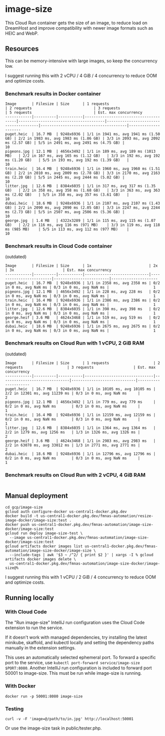 # image-size

This Cloud Run container gets the size of an image, to reduce load on DreamHost and improve compatibility with newer 
image formats such as HEIC and WebP.

## Resources

This can be memory-intensive with large images, so keep the concurrency low.

I suggest running this with 2 vCPU / 4 GiB / 4 concurrency to reduce OOM and optimize costs.

### Benchmark results in Docker container

```
Image       | Filesize | Size      | 1 requests                            | 2 requests                            | 3 requests                            | 5 requests                            | Est. max concurrency
------------|----------|-----------|---------------------------------------|---------------------------------------|---------------------------------------|---------------------------------------|---------------------
puget.heic  | 16.7 MB  | 9248x6936 | 1/1 in 1941 ms, avg 1941 ms (1.50 GB) | 2/2 in 1983 ms, avg 1983 ms (1.86 GB) | 3/3 in 2093 ms, avg 2092 ms (2.57 GB) | 5/5 in 2491 ms, avg 2491 ms (4.75 GB) |                   10
pigeons.jpg | 12.1 MB  | 4656x3492 | 1/1 in 189 ms, avg 189 ms (1013 MB)   | 2/2 in 167 ms, avg 165 ms (1.12 GB)   | 3/3 in 192 ms, avg 192 ms (1.20 GB)   | 5/5 in 193 ms, avg 192 ms (1.39 GB)   |                   10
train.heic  | 16.4 MB  | 9248x6936 | 1/1 in 1960 ms, avg 1960 ms (1.51 GB) | 2/2 in 2010 ms, avg 2009 ms (2.78 GB) | 3/3 in 2170 ms, avg 2163 ms (2.20 GB) | 5/5 in 2445 ms, avg 2444 ms (5.02 GB) |                   10
litter.jpg  | 12.6 MB  | 8384x6035 | 1/1 in 317 ms, avg 317 ms (1.35 GB)   | 2/2 in 358 ms, avg 358 ms (1.68 GB)   | 3/3 in 363 ms, avg 363 ms (2.02 GB)   | 5/5 in 358 ms, avg 357 ms (3.61 GB)   |                   10
dubai.heic  | 18.6 MB  | 9248x6936 | 1/1 in 2107 ms, avg 2107 ms (1.43 GB) | 2/2 in 2090 ms, avg 2090 ms (2.05 GB) | 3/3 in 2247 ms, avg 2244 ms (2.73 GB) | 5/5 in 2507 ms, avg 2506 ms (5.36 GB) |                   10
george.jpg  | 1.4 MB   | 4322x3289 | 1/1 in 115 ms, avg 115 ms (1.07 GB)   | 2/2 in 116 ms, avg 116 ms (971 MB)    | 3/3 in 119 ms, avg 118 ms (985 MB)    | 5/5 in 113 ms, avg 112 ms (977 MB)    |                   10
```

### Benchmark results in Cloud Code container

(outdated)

```
Image       | Filesize | Size      | 1x                          | 2x                      | 3x                      | Est. max concurrency
------------|----------|-----------|-----------------------------|-------------------------|-------------------------|---------------------
puget.heic  | 16.7 MB  | 9248x6936 | 1/1 in 2358 ms, avg 2358 ms | 0/2 in 0 ms, avg NaN ms | 0/3 in 0 ms, avg NaN ms |                    1
pigeons.jpg | 12.1 MB  | 4656x3492 | 1/1 in 228 ms, avg 228 ms   | 0/2 in 0 ms, avg NaN ms | 0/3 in 0 ms, avg NaN ms |                    1
train.heic  | 16.4 MB  | 9248x6936 | 1/1 in 2386 ms, avg 2386 ms | 0/2 in 0 ms, avg NaN ms | 0/3 in 0 ms, avg NaN ms |                    1
litter.jpg  | 12.6 MB  | 8384x6035 | 1/1 in 398 ms, avg 398 ms   | 0/2 in 0 ms, avg NaN ms | 0/3 in 0 ms, avg NaN ms |                    1
george.heif | 3.6 MB   | 4624x3468 | 1/1 in 519 ms, avg 519 ms   | 0/2 in 0 ms, avg NaN ms | 0/3 in 0 ms, avg NaN ms |                    1
dubai.heic  | 18.6 MB  | 9248x6936 | 1/1 in 2675 ms, avg 2675 ms | 0/2 in 0 ms, avg NaN ms | 0/3 in 0 ms, avg NaN ms |                    1
```

### Benchmark results on Cloud Run with 1 vCPU, 2 GiB RAM

(outdated)

```
Image       | Filesize | Size      | 1 requests                    | 2 requests                    | 3 requests                  | Est. max concurrency
------------|----------|-----------|-------------------------------|-------------------------------|-----------------------------|---------------------
puget.heic  | 16.7 MB  | 9248x6936 | 1/1 in 10105 ms, avg 10105 ms | 2/2 in 12301 ms, avg 11239 ms | 0/3 in 0 ms, avg NaN ms     |                    2
pigeons.jpg | 12.1 MB  | 4656x3492 | 1/1 in 779 ms, avg 779 ms     | 0/2 in 0 ms, avg NaN ms       | 0/3 in 0 ms, avg NaN ms     |                    1
train.heic  | 16.4 MB  | 9248x6936 | 1/1 in 12159 ms, avg 12159 ms | 0/2 in 0 ms, avg NaN ms       | 0/3 in 0 ms, avg NaN ms     |                    1
litter.jpg  | 12.6 MB  | 8384x6035 | 1/1 in 1364 ms, avg 1364 ms   | 2/2 in 1279 ms, avg 1256 ms   | 1/3 in 1326 ms, avg 1326 ms |                    2
george.heif | 3.6 MB   | 4624x3468 | 1/1 in 2983 ms, avg 2983 ms   | 2/2 in 63078 ms, avg 33012 ms | 1/3 in 2771 ms, avg 2771 ms |                    2
dubai.heic  | 18.6 MB  | 9248x6936 | 1/1 in 12796 ms, avg 12796 ms | 0/2 in 0 ms, avg NaN ms       | 0/3 in 0 ms, avg NaN ms     |                    1
```

### Benchmark results on Cloud Run with 2 vCPU, 4 GiB RAM

```

```

## Manual deployment

```shell
cd gcp/image-size
gcloud auth configure-docker us-central1-docker.pkg.dev
docker build -t us-central1-docker.pkg.dev/fmnas-automation/resize-image-docker/image-size:test .
docker push us-central1-docker.pkg.dev/fmnas-automation/image-size-docker/image-size:test
gcloud run deploy image-size-test \
  --image us-central1-docker.pkg.dev/fmnas-automation/image-size-docker/image-size:test
gcloud artifacts docker images list us-central1-docker.pkg.dev/fmnas-automation/image-size-docker/image-size \
  --include-tags | awk '$3 ~ /^2/ { print $2 }' | xargs -I % gcloud artifacts docker images delete \
  us-central1-docker.pkg.dev/fmnas-automation/image-size-docker/image-size@%
```

I suggest running this with 1 vCPU / 2 GiB / 4 concurrency to reduce OOM and optimize costs.

## Running locally

### With Cloud Code

The "Run image-size" IntelliJ run configuration uses the Cloud Code extension to run the service.

If it doesn't work with managed dependencies, try installing the latest minikube, skaffold, and kubectl locally and
setting the dependency paths manually in the extension settings.

This uses an automatically selected ephemeral port. To forward a specific port to the service, use
`kubectl port-forward service/image-size $PORT:8080`. Another IntelliJ run configuration is included to forward
port 50001 to image-size. This must be run while image-size is running.

### With Docker

`docker run -p 50001:8080 image-size`

### Testing

```shell
curl -v -F 'image=@/path/to/in.jpg' http://localhost:50001 
```

Or use the image-size task in public/tester.php.
